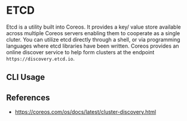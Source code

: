 # ETCD

Etcd is a utility built into Coreos.  It provides a key/ value store available across multiple Coreos servers enabling them to cooperate as a single cluter.  You can utilize etcd directly through a shell, or via programming languages where etcd libraries have been written.  Coreos provides an online discover service to help form clusters at the endpoint `https://discovery.etcd.io`.

## CLI Usage



## References
- https://coreos.com/os/docs/latest/cluster-discovery.html
